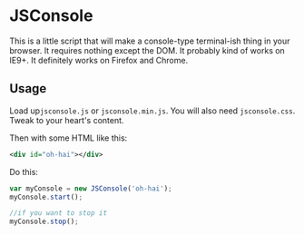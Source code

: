 # JSConsole

This is a little script that will make a console-type
terminal-ish thing in your browser. It requires nothing
except the DOM. It probably kind of works on IE9+. It definitely
works on Firefox and Chrome.

## Usage

Load up`jsconsole.js` or `jsconsole.min.js`. You will
also need `jsconsole.css`. Tweak to your heart's content.

Then with some HTML like this:

```xml
<div id="oh-hai"></div>
```

Do this:

```javascript
var myConsole = new JSConsole('oh-hai');
myConsole.start();

//if you want to stop it
myConsole.stop();
```

